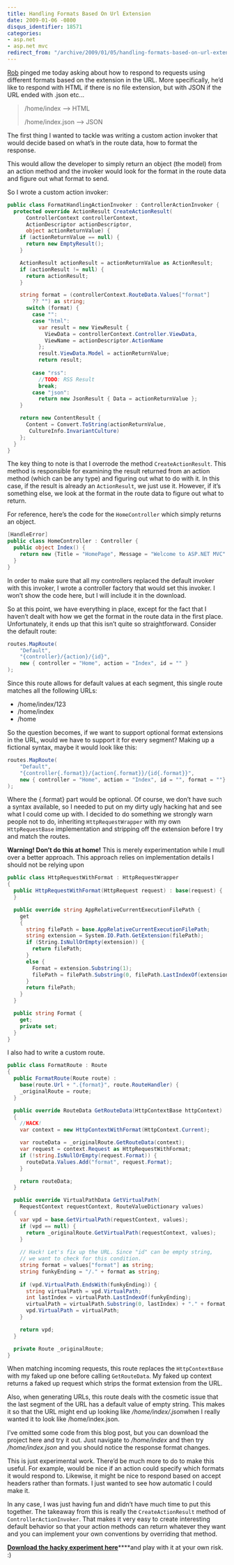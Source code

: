 ```yaml
---
title: Handling Formats Based On Url Extension
date: 2009-01-06 -0800
disqus_identifier: 18571
categories:
- asp.net
- asp.net mvc
redirect_from: "/archive/2009/01/05/handling-formats-based-on-url-extension.aspx/"
---
```


[Rob](http://blog.wekeroad.com/ "Rob Conery") pinged me today asking
about how to respond to requests using different formats based on the
extension in the URL. More specifically, he’d like to respond with HTML
if there is no file extension, but with JSON if the URL ended with .json
etc...

> /home/index –\> HTML
>
> /home/index.json –\> JSON

The first thing I wanted to tackle was writing a custom action invoker
that would decide based on what’s in the route data, how to format the
response.

This would allow the developer to simply return an object (the model)
from an action method and the invoker would look for the format in the
route data and figure out what format to send.

So I wrote a custom action invoker:

```csharp
public class FormatHandlingActionInvoker : ControllerActionInvoker {
  protected override ActionResult CreateActionResult(
      ControllerContext controllerContext, 
      ActionDescriptor actionDescriptor, 
      object actionReturnValue) {
    if (actionReturnValue == null) {
      return new EmptyResult();
    }

    ActionResult actionResult = actionReturnValue as ActionResult;
    if (actionResult != null) {
      return actionResult;
    }

    string format = (controllerContext.RouteData.Values["format"] 
        ?? "") as string;
      switch (format) {
        case "":
        case "html":
          var result = new ViewResult { 
            ViewData = controllerContext.Controller.ViewData, 
            ViewName = actionDescriptor.ActionName 
          };
          result.ViewData.Model = actionReturnValue;
          return result;
          
        case "rss":
          //TODO: RSS Result
          break;
        case "json":
          return new JsonResult { Data = actionReturnValue };
    }

    return new ContentResult { 
      Content = Convert.ToString(actionReturnValue, 
       CultureInfo.InvariantCulture) 
    };
  }
}
```

The key thing to note is that I overrode the method
`CreateActionResult`. This method is responsible for examining the
result returned from an action method (which can be any type) and
figuring out what to do with it. In this case, if the result is already
an `ActionResult`, we just use it. However, if it’s something else, we
look at the format in the route data to figure out what to return.

For reference, here’s the code for the `HomeController` which simply
returns an object.

```csharp
[HandleError]
public class HomeController : Controller {
  public object Index() {
    return new {Title = "HomePage", Message = "Welcome to ASP.NET MVC" };
  }
}
```

In order to make sure that all my controllers replaced the default
invoker with this invoker, I wrote a controller factory that would set
this invoker. I won’t show the code here, but I will include it in the
download.

So at this point, we have everything in place, except for the fact that
I haven’t dealt with how we get the format in the route data in the
first place. Unfortunately, it ends up that this isn’t quite so
straightforward. Consider the default route:

```csharp
routes.MapRoute(
    "Default",
    "{controller}/{action}/{id}",
    new { controller = "Home", action = "Index", id = "" }
);
```

Since this route allows for default values at each segment, this single
route matches all the following URLs:

-   /home/index/123
-   /home/index
-   /home

So the question becomes, if we want to support optional format
extensions in the URL, would we have to support it for every segment?
Making up a fictional syntax, maybe it would look like this:

```csharp
routes.MapRoute(
    "Default",
    "{controller{.format}}/{action{.format}}/{id{.format}}",
    new { controller = "Home", action = "Index", id = "", format = ""}
);
```

Where the {.format} part would be optional. Of course, we don’t have
such a syntax available, so I needed to put on my dirty ugly hacking hat
and see what I could come up with. I decided to do something we strongly
warn people not to do, inheriting `HttpRequestWrapper` with my own
`HttpRequestBase` implementation and stripping off the extension before
I try and match the routes.

**Warning! Don’t do this at home!** This is merely experimentation while
I mull over a better approach. This approach relies on implementation
details I should not be relying upon

```csharp
public class HttpRequestWithFormat : HttpRequestWrapper
{
  public HttpRequestWithFormat(HttpRequest request) : base(request) { 
  }

  public override string AppRelativeCurrentExecutionFilePath {
    get
    {
      string filePath = base.AppRelativeCurrentExecutionFilePath;
      string extension = System.IO.Path.GetExtension(filePath);
      if (String.IsNullOrEmpty(extension)) {
        return filePath;
      }
      else {
        Format = extension.Substring(1);
        filePath = filePath.Substring(0, filePath.LastIndexOf(extension));
      }
      return filePath;
    }
  }

  public string Format {
    get;
    private set;
  }
}
```

I also had to write a custom route.

```csharp
public class FormatRoute : Route
{
  public FormatRoute(Route route) : 
    base(route.Url + ".{format}", route.RouteHandler) {
    _originalRoute = route;
  }

  public override RouteData GetRouteData(HttpContextBase httpContext)
  {
    //HACK! 
    var context = new HttpContextWithFormat(HttpContext.Current);

    var routeData = _originalRoute.GetRouteData(context);
    var request = context.Request as HttpRequestWithFormat;
    if (!string.IsNullOrEmpty(request.Format)) {
      routeData.Values.Add("format", request.Format);
    }

    return routeData;
  }

  public override VirtualPathData GetVirtualPath(
    RequestContext requestContext, RouteValueDictionary values)
  {
    var vpd = base.GetVirtualPath(requestContext, values);
    if (vpd == null) {
      return _originalRoute.GetVirtualPath(requestContext, values);
    }
    
    // Hack! Let's fix up the URL. Since "id" can be empty string,  
    // we want to check for this condition.
    string format = values["format"] as string;
    string funkyEnding = "/." + format as string;
    
    if (vpd.VirtualPath.EndsWith(funkyEnding)) { 
      string virtualPath = vpd.VirtualPath;
      int lastIndex = virtualPath.LastIndexOf(funkyEnding);
      virtualPath = virtualPath.Substring(0, lastIndex) + "." + format;
      vpd.VirtualPath = virtualPath;
    }

    return vpd;
  }

  private Route _originalRoute;
}
```

When matching incoming requests, this route replaces the
`HttpContextBase` with my faked up one before calling `GetRouteData`. My
faked up context returns a faked up request which strips the format
extension from the URL.

Also, when generating URLs, this route deals with the cosmetic issue
that the last segment of the URL has a default value of empty string.
This makes it so that the URL might end up looking like
*/home/index/.json*when I really wanted it to look like
/home/index.json.

I’ve omitted some code from this blog post, but you can download the
project here and try it out. Just navigate to */home/index* and then try
*/home/index.json* and you should notice the response format changes.

This is just experimental work. There’d be much more to do to make this
useful. For example, would be nice if an action could specify which
formats it would respond to. Likewise, it might be nice to respond based
on accept headers rather than formats. I just wanted to see how
automatic I could make it.

In any case, I was just having fun and didn’t have much time to put this
together. The takeaway from this is really the `CreateActionResult`
method of `ControllerActionInvoker`. That makes it very easy to create
interesting default behavior so that your action methods can return
whatever they want and you can implement your own conventions by
overriding that method.

[**Download the hacky experiment
here**](https://haacked.com/code/handlesformat.zip "Handles Format Demo")****and
play with it at your own risk. :)

